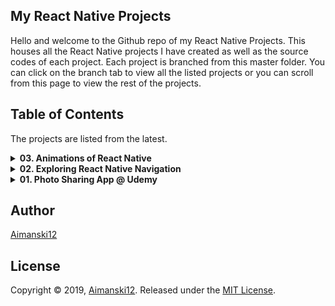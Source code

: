## My React Native Projects

Hello and welcome to the Github repo of my React Native Projects. This houses all the React Native projects I have created as well as the source codes of each project. Each project is branched from this master folder. You can click on the branch tab to view all the listed projects or you can scroll from this page to view the rest of the projects. 

## Table of Contents

The projects are listed from the latest.

<details>
<summary><strong>03. Animations of React Native</strong></summary>

### Overview
This challenge deepens my understanding of `Navigation` functions of [React Native Navigation](https://reactnavigation.org/) version 3.x. Creating tabs using `creareStackNavigator`, `createSwitchNavigator`, `createBottomTabNavigator`, `createAppContainer`, and `createDrawerNavigator` are some of the few things I was exploring in this project.  

<div float="left">
<a href="https://user-images.githubusercontent.com/32781697/55841991-3e4a7600-5af7-11e9-9255-8d8d6b45788b.gif"><img src="https://user-images.githubusercontent.com/32781697/55841991-3e4a7600-5af7-11e9-9255-8d8d6b45788b.gif" title="Project Clip" style="width:200px;"/></a>
<a href="https://user-images.githubusercontent.com/32781697/55841991-3e4a7600-5af7-11e9-9255-8d8d6b45788b.gif"><img src="https://user-images.githubusercontent.com/32781697/55841991-3e4a7600-5af7-11e9-9255-8d8d6b45788b.gif" title="Project Clip" style="width:200px;"/></a>
<a href="https://user-images.githubusercontent.com/32781697/55841991-3e4a7600-5af7-11e9-9255-8d8d6b45788b.gif"><img src="https://user-images.githubusercontent.com/32781697/55841991-3e4a7600-5af7-11e9-9255-8d8d6b45788b.gif" title="Project Clip" style="width:200px;"/></a>
</div>

[View project source code and more](https://github.com/Aimanski12/MyReactNativeProjects/tree/proj02).
  
</details>

<details>
<summary><strong>02. Exploring React Native Navigation</strong></summary>

### Overview
This challenge deepens my understanding of `Navigation` functions of [React Native Navigation](https://reactnavigation.org/) version 3.x. Creating tabs using `creareStackNavigator`, `createSwitchNavigator`, `createBottomTabNavigator`, `createAppContainer`, and `createDrawerNavigator` are some of the few things I was exploring in this project.  

<div float="left">
<a href="https://user-images.githubusercontent.com/32781697/55290964-4d1a8580-539f-11e9-93c2-221486aef6a7.gif"><img src="https://user-images.githubusercontent.com/32781697/55290964-4d1a8580-539f-11e9-93c2-221486aef6a7.gif" title="Project Clip"/></a>
</div>

[View project source code and more](https://github.com/Aimanski12/MyReactNativeProjects/tree/proj02).
  
</details>

<details>
<summary><strong>01. Photo Sharing App @ Udemy</strong></summary>

### Overview
This is a full [React Native](https://facebook.github.io/react-native/) project I took from [Udemy](https://www.udemy.com/react-native-the-practical-guide/learn/lecture/13914812#content). The course covers a lot of `React Native` fundamentals from `Component` rendering, `Navigation and Routers`, `Animation`, `Styling`, `Redux`, `State and Props` and many more like [Redux](https://redux.js.org/) and [Firebase](https://firebase.google.com/). The course also covers other libraries like [Icons](https://github.com/oblador/react-native-vector-icons), [Camera Detection](https://github.com/react-native-community/react-native-camera) and [Geolocations](https://facebook.github.io/react-native/docs/geolocation). I have learned a lot in this course and it has broaden my knowledge about this framework.

<div align="center">
<a href="https://user-images.githubusercontent.com/32781697/55290400-856a9580-5398-11e9-8ebb-785659c2813f.png"><img src="https://user-images.githubusercontent.com/32781697/55290400-856a9580-5398-11e9-8ebb-785659c2813f.png" title="Project Clip"/></a>
</div>

[View project source code and more](https://github.com/Aimanski12/react-native-p03).

</details>

## Author

[Aimanski12](https://github.com/Aimanski12)

## License 

Copyright © 2019, [Aimanski12](https://github.com/Aimanski12).
Released under the [MIT License](LICENSE).

